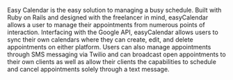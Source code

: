 Easy Calendar is the easy solution to managing a busy schedule.  Built with Ruby on Rails and designed with the freelancer in mind, easyCalendar allows a user to manage their appointments from numerous points of interaction. Interfacing with the Google API, easyCalendar allows users to sync their own calendars where they can create, edit, and delete appointments on either platform. Users can also manage appointments through SMS messaging via Twilio and can broadcast open appointments to their own clients as well as allow their clients the capabilities to schedule and cancel appointments solely through a text message.
